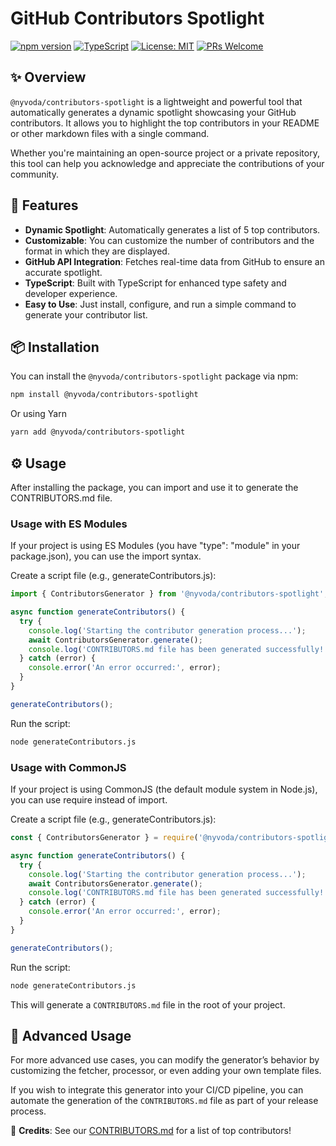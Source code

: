 # GitHub Contributors Spotlight

[![npm version](https://img.shields.io/npm/v/@nyvoda/contributors-spotlight?color=blue&style=flat-square)](https://www.npmjs.com/package/@nyvoda/contributors-spotlight)
[![TypeScript](https://img.shields.io/badge/TypeScript-4.5-blue)](https://www.typescriptlang.org/)
[![License: MIT](https://img.shields.io/badge/License-MIT-blue.svg)](https://opensource.org/licenses/MIT)
[![PRs Welcome](https://img.shields.io/badge/PRs-welcome-blue.svg)](https://github.com/nyvoda/contributors-spotlight/pulls)

## ✨ Overview

`@nyvoda/contributors-spotlight` is a lightweight and powerful tool that automatically generates a dynamic spotlight showcasing your GitHub contributors. It allows you to highlight the top contributors in your README or other markdown files with a single command.

Whether you're maintaining an open-source project or a private repository, this tool can help you acknowledge and appreciate the contributions of your community.

## 🚀 Features

- **Dynamic Spotlight**: Automatically generates a list of 5 top contributors.
- **Customizable**: You can customize the number of contributors and the format in which they are displayed.
- **GitHub API Integration**: Fetches real-time data from GitHub to ensure an accurate spotlight.
- **TypeScript**: Built with TypeScript for enhanced type safety and developer experience.
- **Easy to Use**: Just install, configure, and run a simple command to generate your contributor list.

## 📦 Installation

You can install the `@nyvoda/contributors-spotlight` package via npm:

```bash
npm install @nyvoda/contributors-spotlight
```

Or using Yarn

```bash
yarn add @nyvoda/contributors-spotlight
```

## ⚙️ Usage

After installing the package, you can import and use it to generate the CONTRIBUTORS.md file.

### Usage with ES Modules

If your project is using ES Modules (you have "type": "module" in your package.json), you can use the import syntax.

Create a script file (e.g., generateContributors.js):

```js
import { ContributorsGenerator } from '@nyvoda/contributors-spotlight';

async function generateContributors() {
  try {
    console.log('Starting the contributor generation process...');
    await ContributorsGenerator.generate();
    console.log('CONTRIBUTORS.md file has been generated successfully!');
  } catch (error) {
    console.error('An error occurred:', error);
  }
}

generateContributors();
```

Run the script:

```bash
node generateContributors.js
```

### Usage with CommonJS

If your project is using CommonJS (the default module system in Node.js), you can use require instead of import.

Create a script file (e.g., generateContributors.js):

```js
const { ContributorsGenerator } = require('@nyvoda/contributors-spotlight');

async function generateContributors() {
  try {
    console.log('Starting the contributor generation process...');
    await ContributorsGenerator.generate();
    console.log('CONTRIBUTORS.md file has been generated successfully!');
  } catch (error) {
    console.error('An error occurred:', error);
  }
}

generateContributors();
```

Run the script:

```bash
node generateContributors.js
```

This will generate a `CONTRIBUTORS.md` file in the root of your project.

## 🍯 Advanced Usage

For more advanced use cases, you can modify the generator’s behavior by customizing the fetcher, processor, or even adding your own template files.

If you wish to integrate this generator into your CI/CD pipeline, you can automate the generation of the `CONTRIBUTORS.md` file as part of your release process.

📌 **Credits**: See our [CONTRIBUTORS.md](CONTRIBUTORS.md) for a list of top contributors!
